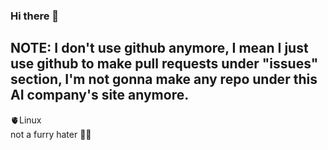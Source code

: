 ### Hi there 👋

## NOTE: I don't use github anymore, I mean I just use github to make pull requests under "issues" section, I'm not gonna make any repo under this AI company's site anymore.

<!--I'm mertoalex, my hobbies is writing codes and use linux oses (write bash commands to make command bc I use linux)
#I hate my english level-->
🫀Linux <br>
not a furry hater 🦔😊
<!--a random meme for you (refresh the page to another meme):
[<img src='https://random-memer.herokuapp.com/' alt="Please refresh the page if the meme doesn't show up."/>](https://random-memer.herokuapp.com/)
wth-->
<!--
**mertoalex/mertoalex** is a ✨ _special_ ✨ repository because its `README.md` (this file) appears on your GitHub profile.

Here are some ideas to get you started:

- 🔭 I’m currently working on ...
- 🌱 I’m currently learning ...
- 👯 I’m looking to collaborate on ...
- 🤔 I’m looking for help with ...
- 💬 Ask me about ...
- 📫 How to reach me: ...
- 😄 Pronouns: ...
- ⚡ Fun fact: ...
-->
